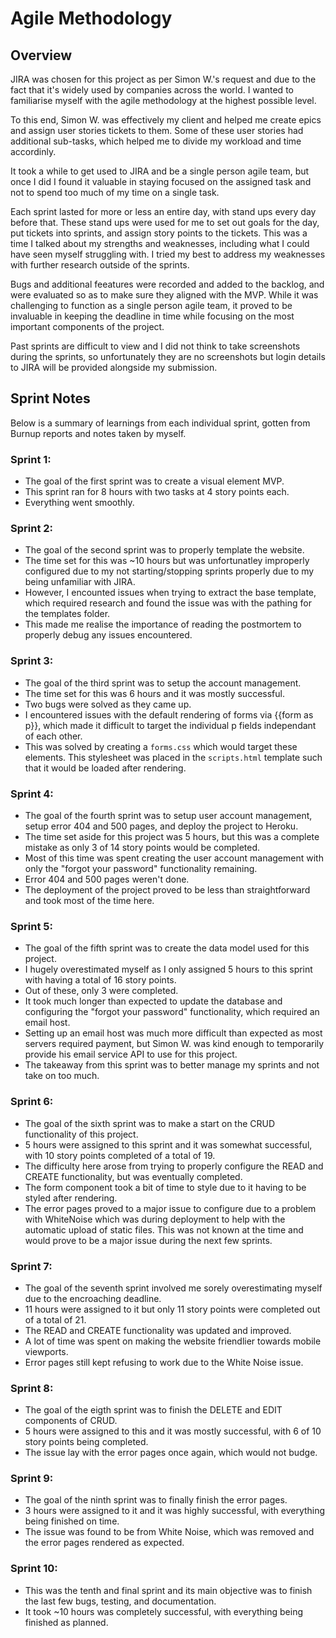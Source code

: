 # Agile Methodology

## Overview

JIRA was chosen for this project as per Simon W.'s request and due to the fact that it's widely used by companies across the world. I wanted to familiarise myself with the agile methodology at the highest possible level.

To this end, Simon W. was effectively my client and helped me create epics and assign user stories tickets to them. Some of these user stories had additional sub-tasks, which helped me to divide my workload and time accordinly.

It took a while to get used to JIRA and be a single person agile team, but once I did I found it valuable in staying focused on the assigned task and not to spend too much of my time on a single task.

Each sprint lasted for more or less an entire day, with stand ups every day before that. These stand ups were used for me to set out goals for the day, put tickets into sprints, and assign story points to the tickets. This was a time I talked about my strengths and weaknesses, including what I could have seen myself struggling with. I tried my best to address my weaknesses with further research outside of the sprints.

Bugs and additional feeatures were recorded and added to the backlog, and were evaluated so as to make sure they aligned with the MVP. While it was challenging to function as a single person agile team, it proved to be invaluable in keeping the deadline in time while focusing on the most important components of the project.

Past sprints are difficult to view and I did not think to take screenshots during the sprints, so unfortunately they are no screenshots but login details to JIRA will be provided alongside my submission.

## Sprint Notes

Below is a summary of learnings from each individual sprint, gotten from Burnup reports and notes taken by myself.

### Sprint 1:

- The goal of the first sprint was to create a visual element MVP.
- This sprint ran for 8 hours with two tasks at 4 story points each.
- Everything went smoothly.

### Sprint 2:

- The goal of the second sprint was to properly template the website.
- The time set for this was ~10 hours but was unfortunatley improperly configured due to my not starting/stopping sprints properly due to my being unfamiliar with JIRA.
- However, I encounted issues when trying to extract the base template, which required research and found the issue was with the pathing for the templates folder.
- This made me realise the importance of reading the postmortem to properly debug any issues encountered.

### Sprint 3:

- The goal of the third sprint was to setup the account management.
- The time set for this was 6 hours and it was mostly successful.
- Two bugs were solved as they came up.
- I encountered issues with the default rendering of forms via {{form as p}}, which made it difficult to target the individual p fields independant of each other.
- This was solved by creating a `forms.css` which would target these elements. This stylesheet was placed in the `scripts.html` template such that it would be loaded after rendering.

### Sprint 4:

- The goal of the fourth sprint was to setup user account management, setup error 404 and 500 pages, and deploy the project to Heroku.
- The time set aside for this project was 5 hours, but this was a complete mistake as only 3 of 14 story points would be completed.
- Most of this time was spent creating the user account management with only the "forgot your password" functionality remaining.
- Error 404 and 500 pages weren't done.
- The deployment of the project proved to be less than straightforward and took most of the time here.

### Sprint 5:

- The goal of the fifth sprint was to create the data model used for this project.
- I hugely overestimated myself as I only assigned 5 hours to this sprint with having a total of 16 story points.
- Out of these, only 3 were completed.
- It took much longer than expected to update the database and configuring the "forgot your password" functionality, which required an email host.
- Setting up an email host was much more difficult than expected as most servers required payment, but Simon W. was kind enough to temporarily provide his email service API to use for this project.
- The takeaway from this sprint was to better manage my sprints and not take on too much.

### Sprint 6:

- The goal of the sixth sprint was to make a start on the CRUD functionality of this project.
- 5 hours were assigned to this sprint and it was somewhat successful, with 10 story points completed of a total of 19.
- The difficulty here arose from trying to properly configure the READ and CREATE functionality, but was eventually completed.
- The form component took a bit of time to style due to it having to be styled after rendering.
- The error pages proved to a major issue to configure due to a problem with WhiteNoise which was during deployment to help with the automatic upload of static files. This was not known at the time and would prove to be a major issue during the next few sprints.

### Sprint 7:

- The goal of the seventh sprint involved me sorely overestimating myself due to the encroaching deadline.
- 11 hours were assigned to it but only 11 story points were completed out of a total of 21.
- The READ and CREATE functionality was updated and improved.
- A lot of time was spent on making the website friendlier towards mobile viewports.
- Error pages still kept refusing to work due to the White Noise issue.

### Sprint 8:

- The goal of the eigth sprint was to finish the DELETE and EDIT components of CRUD.
- 5 hours were assigned to this and it was mostly successful, with 6 of 10 story points being completed.
- The issue lay with the error pages once again, which would not budge.

### Sprint 9:

- The goal of the ninth sprint was to finally finish the error pages.
- 3 hours were assigned to it and it was highly successful, with everything being finished on time.
- The issue was found to be from White Noise, which was removed and the error pages rendered as expected.

### Sprint 10:

- This was the tenth and final sprint and its main objective was to finish the last few bugs, testing, and documentation.
- It took ~10 hours was completely successful, with everything being finished as planned.


